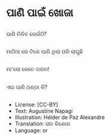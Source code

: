 # ପାଣି ପାଇଁ ଖୋଜା

##
ପାଣି ମିଳିବ କେଉଁଠି?

##
ମାଠିଆ ରେ ଟିକେ ପାଣି ଥିଲା ପରି ଲାଗୁଛି

##
ମା'ଲୋ କେତେ ଗରମ!

##
ଏଇ ପାଣି ଥଣ୍ଡା କି?


##
* License: [CC-BY]
* Text: Augustine Napagi
* Illustration: Hélder de Paz Alexandre
* Translation: ରାଜ କିଶୋର
* Language: or

